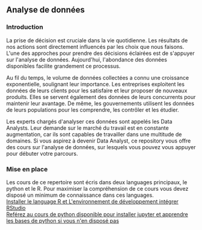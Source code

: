 <h2>Analyse de données</h2>
<p>
<h3>Introduction</h3>
La prise de décision est cruciale dans la vie quotidienne. Les résultats de nos actions sont directement influencés par les choix que nous faisons. L'une des approches pour prendre des décisions éclairées est de s'appuyer sur l'analyse de données. Aujourd'hui, l'abondance des données disponibles facilite grandement ce processus.

Au fil du temps, le volume de données collectées a connu une croissance exponentielle, soulignant leur importance. Les entreprises exploitent les données de leurs clients pour les satisfaire et leur proposer de nouveaux produits. Elles se servent également des données de leurs concurrents pour maintenir leur avantage. De même, les gouvernements utilisent les données de leurs populations pour les comprendre, les contrôler et les étudier.

Les experts chargés d'analyser ces données sont appelés les Data Analysts. Leur demande sur le marché du travail est en constante augmentation, car ils sont capables de travailler dans une multitude de domaines. Si vous aspirez à devenir Data Analyst, ce repository vous offre des cours sur l'analyse de données, sur lesquels vous pouvez vous appuyer pour débuter votre parcours.
</p>
<h3>Mise en place</h3>
<p>
  Les cours de ce repertoire sont écris dans deux languages principaux, le python et le R. Pour maximiser la compréhension de ce cours vous devez disposé un minimum de connaissance dans ces languages. <br>
  <a href="https://cran.r-project.org/"> Installer le language R et </a> <a href = "https://posit.co/download/rstudio-desktop/">L'environnement de développement intégrer RStudio</a> <br>
  <a href= "https://github.com/mabakal/FormationPython/blob/main/Cours/introduction.ipynb">Reférez au cours de python disponible pour installer jupyter et apprendre les bases de python si vous n'en disposé pas</a>
</p>
